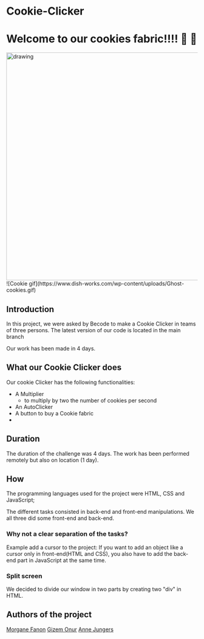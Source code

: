 # Cookie-Clicker

# Welcome to our cookies fabric!!!! :jack_o_lantern: :ghost:

<img src="https://www.dish-works.com/wp-content/uploads/Ghost-cookies.gif" alt="drawing" width="900" height="600"/>
![Cookie gif](https://www.dish-works.com/wp-content/uploads/Ghost-cookies.gif)

## Introduction
In this project, we were asked by Becode to make a Cookie Clicker in teams of three persons.
The latest version of our code is located in the main branch

Our work has been made in 4 days. 

## What our Cookie Clicker does
Our cookie Clicker has the following functionalities:

* A Multiplier 
    + to multiply by two the number of cookies per second
* An AutoClicker
* A button to buy a Cookie fabric
*


## Duration
The duration of the challenge was 4 days. The work has been performed remotely but also on location (1 day).

## How
The programming languages used for the project were HTML, CSS and JavaScript;

The different tasks consisted in back-end and front-end manipulations. We all three did some front-end and back-end. 

### Why not a clear separation of the tasks? 
Example add a cursor to the project:
If you want to add an object like a cursor only in front-end(HTML and CSS), you also have to add the back-end part in JavaScript at the same time. 

### Split screen
We decided to divide our window in two parts by creating two "div" in HTML.
<div class="split left"></div>
<div class="split right"></div>




## Authors of the project

[Morgane Fanon](https://github.com/MorganeFanon)
[Gizem Onur](https://github.com/GizemOnur)
[Anne Jungers](https://github.com/annejungers)